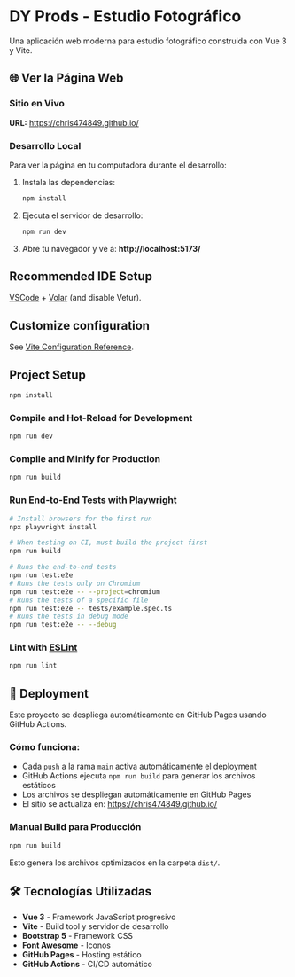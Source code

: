 # DY Prods - Estudio Fotográfico

Una aplicación web moderna para estudio fotográfico construida con Vue 3 y Vite.

## 🌐 Ver la Página Web

### Sitio en Vivo
**URL:** https://chris474849.github.io/

### Desarrollo Local
Para ver la página en tu computadora durante el desarrollo:

1. Instala las dependencias:
   ```sh
   npm install
   ```

2. Ejecuta el servidor de desarrollo:
   ```sh
   npm run dev
   ```

3. Abre tu navegador y ve a: **http://localhost:5173/**

## Recommended IDE Setup

[VSCode](https://code.visualstudio.com/) + [Volar](https://marketplace.visualstudio.com/items?itemName=Vue.volar) (and disable Vetur).

## Customize configuration

See [Vite Configuration Reference](https://vite.dev/config/).

## Project Setup

```sh
npm install
```

### Compile and Hot-Reload for Development

```sh
npm run dev
```

### Compile and Minify for Production

```sh
npm run build
```

### Run End-to-End Tests with [Playwright](https://playwright.dev)

```sh
# Install browsers for the first run
npx playwright install

# When testing on CI, must build the project first
npm run build

# Runs the end-to-end tests
npm run test:e2e
# Runs the tests only on Chromium
npm run test:e2e -- --project=chromium
# Runs the tests of a specific file
npm run test:e2e -- tests/example.spec.ts
# Runs the tests in debug mode
npm run test:e2e -- --debug
```

### Lint with [ESLint](https://eslint.org/)

```sh
npm run lint
```

## 🚀 Deployment

Este proyecto se despliega automáticamente en GitHub Pages usando GitHub Actions.

### Cómo funciona:
- Cada `push` a la rama `main` activa automáticamente el deployment
- GitHub Actions ejecuta `npm run build` para generar los archivos estáticos
- Los archivos se despliegan automáticamente en GitHub Pages
- El sitio se actualiza en: https://chris474849.github.io/

### Manual Build para Producción

```sh
npm run build
```

Esto genera los archivos optimizados en la carpeta `dist/`.

## 🛠️ Tecnologías Utilizadas

- **Vue 3** - Framework JavaScript progresivo
- **Vite** - Build tool y servidor de desarrollo
- **Bootstrap 5** - Framework CSS
- **Font Awesome** - Iconos
- **GitHub Pages** - Hosting estático
- **GitHub Actions** - CI/CD automático
